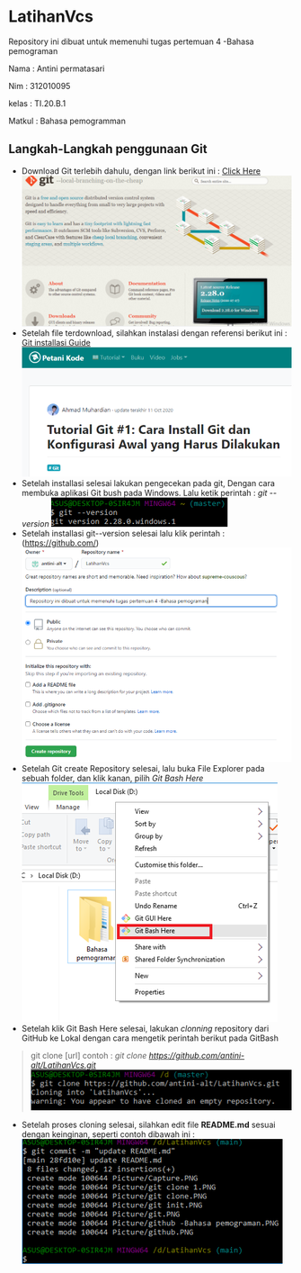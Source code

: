 # LatihanVcs
Repository ini dibuat untuk memenuhi tugas pertemuan 4 -Bahasa pemograman

Nama	: Antini permatasari

Nim	: 312010095

kelas	: TI.20.B.1

Matkul	: Bahasa pemogramman

## Langkah-Langkah penggunaan Git

* Download Git terlebih dahulu, dengan link berikut ini : [Click Here](https://git-scm.com/)
![Gambar Git SCM](Picture/download-git.PNG)
* Setelah file terdownload, silahkan instalasi dengan referensi berikut ini : [Git installasi Guide](https://www.petanikode.com/git-install/)
![Gambar Git SCM](Picture/intall-git.PNG)
* Setelah installasi selesai lakukan pengecekan pada git, Dengan cara membuka aplikasi Git bush pada Windows. Lalu ketik perintah : *git --version* 
![Gambar Git version](Picture/git-ver.PNG)
* Setelah installasi git--version selesai lalu klik perintah :(https://github.com/)
![Gambar Git create Repository](Picture/github-Bahasapemograman.PNG)
* Setelah Git create Repository selesai, lalu buka File Explorer pada sebuah folder, dan klik kanan, pilih *Git Bash Here*
![Gambar Git Bash Here](Picture/klikkanan.png)
* Setelah klik Git Bash Here selesai, lakukan *clonning* repository dari GitHub ke Lokal dengan cara mengetik perintah berikut pada GitBash
> git clone [url]
contoh : *git clone https://github.com/antini-alt/LatihanVcs.git*
![Gambar git clone Repository](Picture/git-clone-1.PNG)
* Setelah proses cloning selesai, silahkan edit file **README.md** sesuai dengan keinginan, seperti contoh dibawah ini :
![Edit File Readme.md](Picture/update-Readme.md.PNG)
